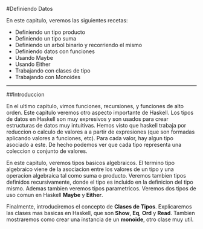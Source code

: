 #Definiendo Datos

En este capitulo, veremos las siguientes recetas:

- Definiendo un tipo producto
- Definiendo un tipo suma
- Definiendo un arbol binario y recorriendo el mismo
- Definiendo datos con funciones
- Usando Maybe
- Usando Either
- Trabajando con clases de tipo
- Trabajando con Monoides

---

##Introduccion

En el ultimo capitulo, vimos funciones, recursiones, y funciones de alto orden. Este capitulo veremos 
otro aspecto importante de Haskell. Los tipos de datos en Haskell son muy expresivos y son usados para crear
estructuras de datos muy intuitivas. Hemos visto que haskell trabaja por reduccion o calculo de valores a
a partir de expresiones (que son formadas aplicando valores a funciones, etc). Para cada valor, hay algun tipo asociado a este. De hecho podemos ver que cada tipo representa una coleccion o conjunto de valores.

En este capitulo, veremos tipos basicos algebraicos. El termino tipo algebraico viene de la asociacion entre los valores de un tipo y una operacion algebraica tal como suma o producto. Veremos tambien tipos definidos recursivamente, donde el tipo  es incluido  en la definicion del tipo mismo. Ademas tambien veremos tipos parametricos. Veremos dos tipos de uso comun en Haskell **Maybe** y **Either**.

Finalmente, introduciremos el concepto de **Clases de Tipos**. Explicaremos las clases mas basicas en Haskell, que son **Show**, **Eq**, **Ord** y **Read**. Tambien mostraremos como crear una instancia de un **monoide**, otro clase muy util. 